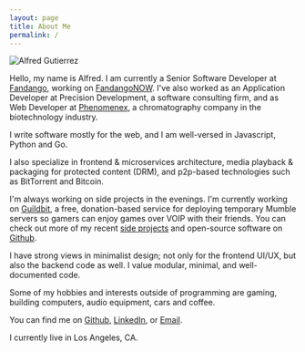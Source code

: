 ```yaml
---
layout: page
title: About Me
permalink: /
---
```


![Alfred Gutierrez](http://www.gravatar.com/avatar/922ef4d7e597243ff0de75bdfea9b424.png?size=200)

Hello, my name is Alfred.  I am currently a Senior Software Developer at [Fandango](http://fandango.com), working on [FandangoNOW](http://fandangonow.com). I've also worked as an Application Developer at Precision Development, a
software consulting firm, and as Web Developer at [Phenomenex](http://www.phenomenex.com),
a chromatography company in the biotechnology industry.

I write software mostly for the web, and I am well-versed in Javascript, Python and Go.

I also specialize in frontend & microservices architecture, media playback & packaging for protected content (DRM), and p2p-based technologies such as BitTorrent and Bitcoin.

I'm always working on side projects in the evenings.  I'm currently working on
<a href="http://guildbit.com">Guildbit</a>, a free, donation-based service for deploying temporary
<span data-tooltip class="has-tip" title="Mumble is an open source, low-latency, high quality voice chat
software primarily intended for use while gaming.">Mumble servers</span> so gamers can enjoy games over VOIP
with their friends. You can check out more of my recent <a href="projects.html">side projects</a> and open-source software on
<a href="http://github.com/alfg">Github</a>.

I have strong views in minimalist design; not only for the frontend UI/UX, but also the backend code as
well. I value modular, minimal, and well-documented code.

Some of my hobbies and interests outside of programming are gaming, building computers, audio equipment, cars and coffee.

You can find me on [Github](http://github.com/alfg),
[LinkedIn](http://www.linkedin.com/pub/alfred-gutierrez/58/ba1/93b), or
[Email](mailto:alfg.g.jr@gmail.com).

I currently live in Los Angeles, CA.
